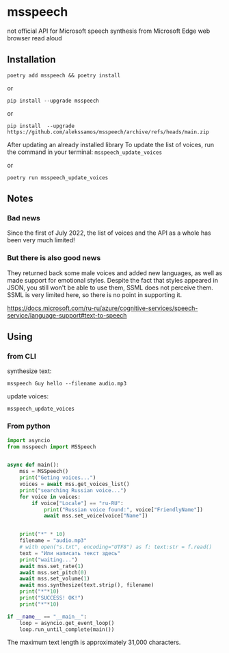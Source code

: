 # msspeech
not official API for Microsoft speech synthesis from Microsoft Edge web browser read aloud

## Installation

`poetry add msspeech && poetry install`

or

`pip install --upgrade msspeech`

or

`pip install  --upgrade https://github.com/alekssamos/msspeech/archive/refs/heads/main.zip`

After updating an already installed library
To update the list of voices, run the command in your terminal:
`msspeech_update_voices`

or

`poetry run msspeech_update_voices`


## Notes
### Bad news

Since the first of July 2022,
the list of voices and the API as a whole has been very much limited!

### But there is also good news

They returned back some male voices and added new languages, as well as made support for emotional styles.
Despite the fact that styles appeared in JSON, you still won't be able to use them, SSML does not perceive them.
SSML is very limited here, so there is no point in supporting it.

https://docs.microsoft.com/ru-ru/azure/cognitive-services/speech-service/language-support#text-to-speech

## Using
### from CLI

synthesize text:

`msspeech Guy hello --filename audio.mp3`

update voices:

`msspeech_update_voices`

### From python
```python
import asyncio
from msspeech import MSSpeech


async def main():
	mss = MSSpeech()
	print("Geting voices...")
	voices = await mss.get_voices_list()
	print("searching Russian voice...")
	for voice in voices:
		if voice["Locale"] == "ru-RU":
			print("Russian voice found:", voice["FriendlyName"])
			await mss.set_voice(voice["Name"])


	print("*" * 10)
	filename = "audio.mp3"
	# with open("s.txt", encoding="UTF8") as f: text:str = f.read()
	text = "Или написать текст здесь"
	print("waiting...")
	await mss.set_rate(1)
	await mss.set_pitch(0)
	await mss.set_volume(1)
	await mss.synthesize(text.strip(), filename)
	print("*"*10)
	print("SUCCESS! OK!")
	print("*"*10)

if __name__ == "__main__":
	loop = asyncio.get_event_loop()
	loop.run_until_complete(main())
```

The maximum text length is approximately 31,000 characters.
